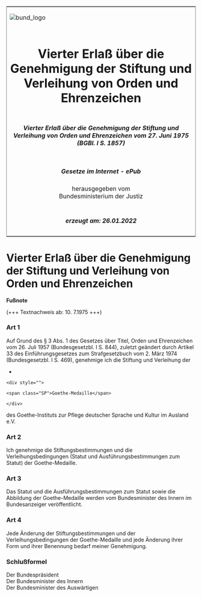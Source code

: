 <span id="DECKBLATT.html"></span>

<table border="0" frame="border" width="100%">

<tr valign="top">

<td align="left">

![bund\_logo](BfJ_2021_Web_de_de.gif)

</td>

<td align="right">

 

</td>

</tr>

<tr align="center" valign="middle">

<td colspan="2">

# Vierter Erlaß über die Genehmigung der Stiftung und Verleihung von Orden und Ehrenzeichen

</td>

</tr>

<tr align="center" valign="middle">

<td colspan="2">

##### Vierter Erlaß über die Genehmigung der Stiftung und Verleihung von Orden und Ehrenzeichen vom 27. Juni 1975 (BGBl. I S. 1857)

</td>

</tr>

<tr align="center" valign="middle">

<td colspan="2">

  
  

##### Gesetze im Internet - ePub  
  
herausgegeben vom  
Bundesministerium der Justiz

</td>

</tr>

<tr align="center" valign="bottom">

<td colspan="2">

  
  

##### erzeugt am: 26.01.2022

</td>

</tr>

</table>

<span id="BJNR018570975.html"></span>

# Vierter Erlaß über die Genehmigung der Stiftung und Verleihung von Orden und Ehrenzeichen

<div>

  
**Fußnote**

<div class="jnhtml">

<div>

<div class="jurAbsatz">

(+++ Textnachweis ab: 10. 7.1975 +++)

</div>

</div>

</div>

</div>

<span id="BJNR018570975BJNE000100315.html"></span>

### Art 1  

<div>

<div class="jnhtml">

<div>

<div class="jurAbsatz">

Auf Grund des § 3 Abs. 1 des Gesetzes über Titel, Orden und Ehrenzeichen
vom 26. Juli 1957 (Bundesgesetzbl. I S. 844), zuletzt geändert durch
Artikel 33 des Einführungsgesetzes zum Strafgesetzbuch vom 2. März 1974
(Bundesgesetzbl. I S. 469), genehmige ich die Stiftung und Verleihung
der

  - 
    
    <div style="">
    
    <span class="SP">Goethe-Medaille</span>
    
    </div>

des Goethe-Instituts zur Pflege deutscher Sprache und Kultur im Ausland
e.V.

</div>

</div>

</div>

</div>

<span id="BJNR018570975BJNE000200315.html"></span>

### Art 2  

<div>

<div class="jnhtml">

<div>

<div class="jurAbsatz">

Ich genehmige die Stiftungsbestimmungen und die Verleihungsbedingungen
(Statut und Ausführungsbestimmungen zum Statut) der Goethe-Medaille.

</div>

</div>

</div>

</div>

<span id="BJNR018570975BJNE000300315.html"></span>

### Art 3  

<div>

<div class="jnhtml">

<div>

<div class="jurAbsatz">

Das Statut und die Ausführungsbestimmungen zum Statut sowie die
Abbildung der Goethe-Medaille werden vom Bundesminister des Innern im
Bundesanzeiger veröffentlicht.

</div>

</div>

</div>

</div>

<span id="BJNR018570975BJNE000400315.html"></span>

### Art 4  

<div>

<div class="jnhtml">

<div>

<div class="jurAbsatz">

Jede Änderung der Stiftungsbestimmungen und der Verleihungsbedingungen
der Goethe-Medaille und jede Änderung ihrer Form und ihrer Benennung
bedarf meiner Genehmigung.

</div>

</div>

</div>

</div>

<span id="BJNR018570975BJNE000500315.html"></span>

### Schlußformel  

<div>

<div class="jnhtml">

<div>

<div class="jurAbsatz">

<span class="SP">Der Bundespräsident</span>  
<span class="SP">Der Bundesminister des Innern</span>  
<span class="SP">Der Bundesminister des Auswärtigen</span>

</div>

</div>

</div>

</div>
